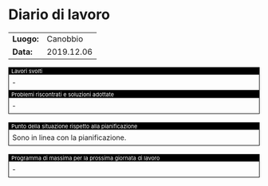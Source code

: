 # Diario di lavoro

<table>
    <tr><td><b>Luogo:</b></td><td>Canobbio</td></tr>
    <tr><td><b>Data:</b></td><td>2019.12.06</td></tr>
</table>

<div style="border: 1px solid black;">
    <div style="background-color:black;color:white;font-size:11px;padding-left:5px">
        Lavori svolti
    </div>
    <div style="padding: 7px">
        -
    </div>
</div>

<div class="page-break"></div>

<div style="border: 1px solid black;">
    <div style="background-color:black;color:white;font-size:11px;padding-left:5px">
        Problemi riscontrati e soluzioni adottate
    </div>
    <div style="padding: 7px">
        -
    </div>
</div>

<br>

<div style="border: 1px solid black;">
    <div style="background-color:black;color:white;font-size:11px;padding-left:5px">
        Punto della situazione rispetto alla pianificazione
    </div>
    <div style="padding: 7px">
        Sono in linea con la pianificazione.
    </div>
</div>

<br>

<div style="border: 1px solid black;">
    <div style="background-color:black;color:white;font-size:11px;padding-left:5px">
        Programma di massima per la prossima giornata di lavoro
    </div>
    <div style="padding: 7px">
        -
    </div>
</div>
